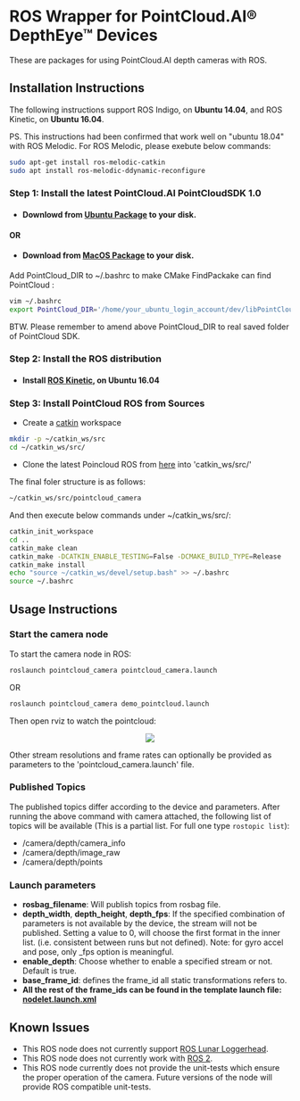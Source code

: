 # ROS Wrapper for PointCloud.AI&reg; DepthEye&trade; Devices
These are packages for using PointCloud.AI depth cameras with ROS.

## Installation Instructions

The following instructions support ROS Indigo, on **Ubuntu 14.04**, and ROS Kinetic, on **Ubuntu 16.04**.

PS. This instructions had been confirmed that work well on "ubuntu 18.04" with ROS Melodic.
For ROS Melodic, please exebute below commands:
```bash
sudo apt-get install ros-melodic-catkin
sudo apt install ros-melodic-ddynamic-reconfigure
```

### Step 1: Install the latest PointCloud.AI  PointCloudSDK 1.0
- #### Downlowd from [Ubuntu Package](https://github.com/pointcloudAI/libPointCloud/tree/master/libs/ubuntu) to your disk.

#### OR

- #### Download from [MacOS Package](https://github.com/pointcloudAI/libPointCloud/tree/master/libs/ubuntu) to your disk.

Add PointCloud_DIR to ~/.bashrc to make CMake FindPackake can find PointCloud :
```bash
vim ~/.bashrc
export PointCloud_DIR='/home/your_ubuntu_login_account/dev/libPointCloud/libs/ubuntu/lib/cmake/PointCloud'
```
BTW. Please remember to amend above PointCloud_DIR to real saved folder of PointCloud SDK.

### Step 2: Install the ROS distribution
- #### Install [ROS Kinetic](http://wiki.ros.org/kinetic/Installation/Ubuntu), on Ubuntu 16.04

### Step 3: Install PointCloud ROS from Sources

- Create a [catkin](http://wiki.ros.org/catkin#Installing_catkin) workspace
```bash
mkdir -p ~/catkin_ws/src
cd ~/catkin_ws/src/
```
- Clone the latest Poincloud ROS from [here](https://github.com/pointcloudAI/libPointCloud/tree/master/wrappers/) into 'catkin_ws/src/'

The final foler structure is as follows:
```bash
~/catkin_ws/src/pointcloud_camera
```
And then execute below commands under ~/catkin_ws/src/:
```bash
catkin_init_workspace
cd ..
catkin_make clean
catkin_make -DCATKIN_ENABLE_TESTING=False -DCMAKE_BUILD_TYPE=Release
catkin_make install
echo "source ~/catkin_ws/devel/setup.bash" >> ~/.bashrc
source ~/.bashrc
```

## Usage Instructions

### Start the camera node
To start the camera node in ROS:

```bash
roslaunch pointcloud_camera pointcloud_camera.launch
```
OR
```bash
roslaunch pointcloud_camera demo_pointcloud.launch
```
Then open rviz to watch the pointcloud:
<p align="center"><img src="https://raw.githubusercontent.com/pointcloudAI/libPointCloud/master/doc/image/ros_imx556_sample.gif" /></p>

Other stream resolutions and frame rates can optionally be provided as parameters to the 'pointcloud_camera.launch' file.

### Published Topics
The published topics differ according to the device and parameters.
After running the above command with camera attached, the following list of topics will be available (This is a partial list. For full one type `rostopic list`):
- /camera/depth/camera_info
- /camera/depth/image_raw
- /camera/depth/points

### Launch parameters
- **rosbag_filename**: Will publish topics from rosbag file.
- **depth_width**, **depth_height**, **depth_fps**:  If the specified combination of parameters is not available by the device, the stream will not be published. Setting a value to 0, will choose the first format in the inner list. (i.e. consistent between runs but not defined). Note: for gyro accel and pose, only _fps option is meaningful.
- **enable_depth**: Choose whether to enable a specified stream or not. Default is true. 
- **base_frame_id**: defines the frame_id all static transformations refers to.
- **All the rest of the frame_ids can be found in the template launch file: [nodelet.launch.xml](./pointcloud_camera/launch/includes/nodelet.launch.xml)**

## Known Issues
* This ROS node does not currently support [ROS Lunar Loggerhead](http://wiki.ros.org/lunar).
* This ROS node does not currently work with [ROS 2](https://github.com/ros2/ros2/wiki).
* This ROS node currently does not provide the unit-tests which ensure the proper operation of the camera.  Future versions of the node will provide ROS compatible unit-tests.

